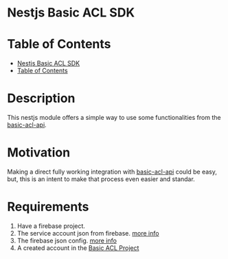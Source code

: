 # Nestjs Basic ACL SDK

# Table of Contents
- [Nestjs Basic ACL SDK](#nestjs-basic-acl-sdk)
- [Table of Contents](#table-of-contents)

# Description
This nestjs module offers a simple way to use some functionalities from the [basic-acl-api](https://github.com/Cristiandi/basic-acl-api).

# Motivation
Making a direct fully working integration with [basic-acl-api](https://github.com/Cristiandi/basic-acl-api) could be easy, but, this is an intent to make that process even easier and standar.

# Requirements
1. Have a firebase project.
2. The service account json from firebase. [more info](https://firebase.google.com/support/guides/service-accounts)
3. The firebase json config. [more info](https://firebase.google.com/docs/web/setup)
4. A created account in the [Basic ACL Project](https://basic-acl-web-dev.herokuapp.com/)